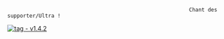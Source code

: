                                                               Chant des supporter/Ultra !

[![tag - v1.4.2](https://img.shields.io/badge/tag-v1.4.2-0475B6)](https://)

